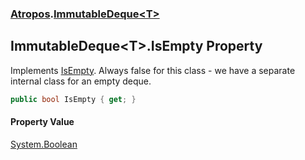 ### [Atropos](./Atropos.md 'Atropos').[ImmutableDeque&lt;T&gt;](./ImmutableDeque-T-.md 'Atropos.ImmutableDeque&lt;T&gt;')
## ImmutableDeque&lt;T&gt;.IsEmpty Property
Implements [IsEmpty](./IImmutableDeque-T--IsEmpty.md 'Atropos.IImmutableDeque&lt;T&gt;.IsEmpty'). Always false for this class - we have a separate internal class for an empty deque.  
```csharp
public bool IsEmpty { get; }
```
#### Property Value
[System.Boolean](https://docs.microsoft.com/en-us/dotnet/api/System.Boolean 'System.Boolean')  
